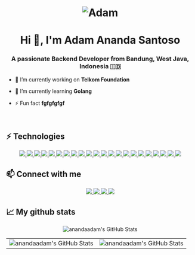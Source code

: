 <h1 align="center">
  <img src="https://raw.githubusercontent.com/anandaadam/anandaadam/main/name.gif" alt="Adam" />
</h1>

<h1 align="center">Hi 👋, I'm Adam Ananda Santoso</h1>
<h3 align="center">A passionate Backend Developer from Bandung, West Java, Indonesia 🇮🇩</h3>

- 🔭 I’m currently working on **Telkom Foundation**

- 🌱 I’m currently learning **Golang**

- ⚡ Fun fact **fgfgfgfgf**

<br />

<!-- - 🦔 Founder of [ArConnect](https://arconnect.io) Arweave Wallet

- 👨‍💻 Working at [Community Labs](https://communitylabs.com) ([We raised $30M!](https://www.bloomberg.com/news/articles/2022-09-08/teenage-founder-raises-30-million-for-crypto-startup-community-labs?utm_medium=email&utm_source=newsletter&utm_term=220908&utm_campaign=author_22684653#xj4y7vzkg&leadSource=uverify%20wall))

- 🧭 Founder at [@th8ta](https://github.com/th8ta) and [@useverto](https://github.com/useverto)

- 👥 Core team member at [@nestdotland](https://github.com/nestdotland)

+ a lot more ;) -->

## ⚡ Technologies
<p align="center">
  <a href="https://skillicons.dev">
    <img src="https://skillicons.dev/icons?i=vscode" />
  </a>
  <a href="https://skillicons.dev">
    <img src="https://skillicons.dev/icons?i=postman" />
  </a>
  <a href="https://skillicons.dev">
    <img src="https://skillicons.dev/icons?i=php" />
  </a>
  <a href="https://skillicons.dev">
    <img src="https://skillicons.dev/icons?i=js" />
  </a>
  <a href="https://skillicons.dev">
    <img src="https://skillicons.dev/icons?i=ts" />
  </a>
  <a href="https://skillicons.dev">
    <img src="https://skillicons.dev/icons?i=nodejs" />
  </a>
  <a href="https://skillicons.dev">
    <img src="https://skillicons.dev/icons?i=go" />
  </a>
  <a href="https://skillicons.dev">
    <img src="https://skillicons.dev/icons?i=laravel" />
  </a>
  <a href="https://skillicons.dev">
    <img src="https://skillicons.dev/icons?i=express" />
  </a>
  <a href="https://skillicons.dev">
    <img src="https://skillicons.dev/icons?i=nestjs" />
  </a>
  <a href="https://skillicons.dev">
    <img src="https://skillicons.dev/icons?i=mysql" />
  </a>
  <a href="https://skillicons.dev">
    <img src="https://skillicons.dev/icons?i=postgres" />
  </a>
  <a href="https://skillicons.dev">
    <img src="https://skillicons.dev/icons?i=mongodb" />
  </a>
  <a href="https://skillicons.dev">
    <img src="https://skillicons.dev/icons?i=git" />
  </a>
  <a href="https://skillicons.dev">
    <img src="https://skillicons.dev/icons?i=github" />
  </a>
  <a href="https://skillicons.dev">
    <img src="https://skillicons.dev/icons?i=gitlab" />
  </a>
  <a href="https://skillicons.dev">
    <img src="https://skillicons.dev/icons?i=graphql" />
  </a>
  <a href="https://skillicons.dev">
    <img src="https://skillicons.dev/icons?i=redis" />
  </a>
  <a href="https://skillicons.dev">
    <img src="https://skillicons.dev/icons?i=kafka" />
  </a>
  <a href="https://skillicons.dev">
    <img src="https://skillicons.dev/icons?i=docker" />
  </a>
  <a href="https://skillicons.dev">
    <img src="https://skillicons.dev/icons?i=kubernetes" />
  </a>
  <a href="https://skillicons.dev">
    <img src="https://skillicons.dev/icons?i=aws" />
  </a>
</p>

## 📫 Connect with me
<p align="center">
  <a href="mailto:adamanandasantoso@gmail.com">
    <img src="https://img.shields.io/badge/Gmail-D14836?style=for-the-badge&logo=gmail&logoColor=white" />
  </a>
  <a href="https://www.linkedin.com/in/anandaadam">
    <img src="https://img.shields.io/badge/LinkedIn-0077B5?style=for-the-badge&logo=linkedin&logoColor=white" />
  </a>
  <a href="https://instagram.com/ananda.adam_">
    <img src="https://img.shields.io/badge/Instagram-E4405F?style=for-the-badge&logo=instagram&logoColor=white" />
  </a>
  <a href="https://x.com/ananda_adam_">
    <img src="https://img.shields.io/badge/Twitter-1DA1F2?style=for-the-badge&logo=twitter&logoColor=white" />
  </a>
</p>

## 📈 My github stats

<p align="center">
  <img src="https://github-readme-stats.vercel.app/api/top-langs/?username=anandaadam&theme=dracula&show_icons=true&hide_border=true&layout=compact" alt="anandaadam's GitHub Stats" />
</p>

<table>
  <tr>
    <td><img src="https://github-readme-stats.vercel.app/api?username=anandaadam&theme=dracula&show_icons=true&hide_border=true&count_private=true" alt="anandaadam's GitHub Stats" /></td>
    <td><img src="https://github-readme-streak-stats.herokuapp.com/?user=anandaadam&theme=dracula&hide_border=true" alt="anandaadam's GitHub Stats" /></td>
  </tr>
</table>

